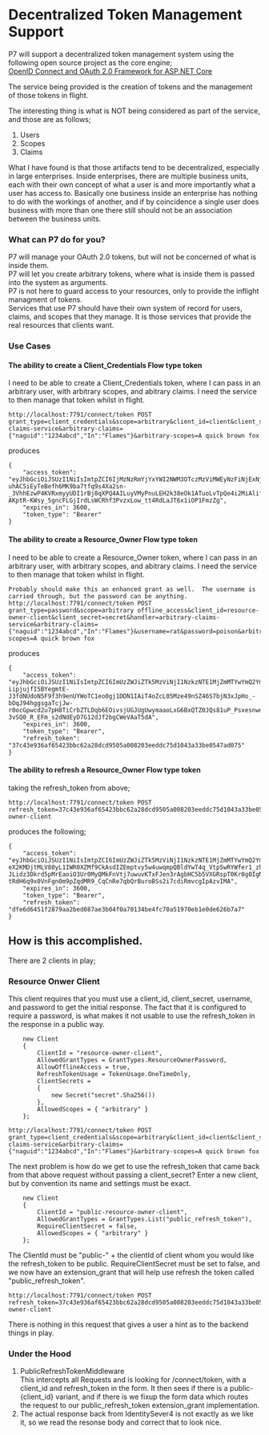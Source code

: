 # Decentralized Token Management Support

P7 will support a decentralized token management system using the following open source project as the core engine;  
[OpenID Connect and OAuth 2.0 Framework for ASP.NET Core](https://github.com/IdentityServer/IdentityServer4)  

The service being provided is the creation of tokens and the management of those tokens in flight.  

The interesting thing is what is NOT being considered as part of the service, and those are as follows;  
1. Users  
2. Scopes  
3. Claims  

What I have found is that those artifacts tend to be decentralized, especially in large enterprises.  Inside enterprises, there are multiple business units, each with their own concept of what a user is and more importantly what a user has access to.  Basically one business inside an enterprise has nothing to do with the workings of another, and if by coincidence a single user does business with more than one there still should not be an association between the business units.

### What can P7 do for you?  
P7 will manage your OAuth 2.0 tokens, but will not be concerned of what is inside them.   
P7 will let you create arbitrary tokens, where what is inside them is passed into the system as arguments.  
P7 is not here to guard access to your resources, only to provide the inflight managment of tokens.  
Services that use P7 should have their own system of record for users, claims, and scopes that they manage.  It is those services that provide the real resources that clients want.

### Use Cases

#### The ability to create a Client_Credentials Flow type token
I need to be able to create a Client_Credentials token, where I can pass in an arbitrary user, with arbitrary scopes, and abitrary claims.  I need the service to then manage that token whilst in flight.
```
http://localhost:7791/connect/token POST
grant_type=client_credentials&scope=arbitrary&client_id=client&client_secret=secret&handler=arbitrary-claims-service&arbitrary-claims={"naguid":"1234abcd","In":"Flames"}&arbitrary-scopes=A quick brown fox
```
produces
```
{
    "access_token": "eyJhbGciOiJSUzI1NiIsImtpZCI6IjMzNzRmYjYxYWI2NWM3OTczMzViMWEyNzFiNjExNjE2IiwidHlwIjoiSldUIn0.eyJuYmYiOjE0ODg1NTkzMTAsImV4cCI6MTQ4ODU2MjkxMCwiaXNzIjoiaHR0cDovL2xvY2FsaG9zdDo3NzkxIiwiYXVkIjpbImh0dHA6Ly9sb2NhbGhvc3Q6Nzc5MS9yZXNvdXJjZXMiLCJhcmJpdHJhcnkiXSwiY2xpZW50X2lkIjoiY2xpZW50IiwibmFndWlkIjoiMTIzNGFiY2QiLCJJbiI6IkZsYW1lcyIsInNjb3BlIjpbImFyYml0cmFyeSIsIkEiLCJxdWljayIsImJyb3duIiwiZm94Il19.C0C8qD1vO9hzbmLKqvjhQ5p4b-uhAC5iEyTeBefh6MK9ba7tfq9s4Xa2sn-_3VhhEzwP4KVRxmyyUDI1rBj8qXPQ4AILuyVMyPnuLEH2k38eOk1ATuoLvTpQe4i2MiAlifymvxW2nbJhjH35928U5khL_7Pp7sG4mGyRD4ldFe544z7DLChhaCfWo6eVEjZfP02DnOsrWTx5o40E_EF9T8U1SOixdIkkSsCofnroNGjBpYh4CS4Ja_8c8UZKznDQ5KSQuaskgrqLn5840dzboo0Cyv-AKptR-KWsy_5gncFLGjIrdLsWCRhf3PvzxLow_tt4RdLaJT6x1iOP1FmzZg",
    "expires_in": 3600,
    "token_type": "Bearer"
}
```
#### The ability to create a Resource_Owner Flow type token
I need to be able to create a Resource_Owner token, where I can pass in an arbitrary user, with arbitrary scopes, and abitrary claims.  I need the service to then manage that token whilst in flight.

``` 
Probably should make this an enhanced grant as well.  The username is carried through, but the password can be anything.
http://localhost:7791/connect/token POST
grant_type=password&scope=arbitrary offline_access&client_id=resource-owner-client&client_secret=secret&handler=arbitrary-claims-service&arbitrary-claims={"naguid":"1234abcd","In":"Flames"}&username=rat&password=poison&arbitrary-scopes=A quick brown fox
```
produces
```
{
    "access_token": "eyJhbGciOiJSUzI1NiIsImtpZCI6ImUzZWJiZTk5MzViNjI1NzkzNTE1MjZmMTYwYmQ2YmE2IiwidHlwIjoiSldUIn0.eyJuYmYiOjE0ODkxNzE3NjcsImV4cCI6MTQ4OTE3NTM2NywiaXNzIjoiaHR0cDovL2xvY2FsaG9zdDo3NzkxIiwiYXVkIjpbImh0dHA6Ly9sb2NhbGhvc3Q6Nzc5MS9yZXNvdXJjZXMiLCJhcmJpdHJhcnkiXSwiY2xpZW50X2lkIjoicmVzb3VyY2Utb3duZXItY2xpZW50Iiwic3ViIjoicmF0IiwiYXV0aF90aW1lIjoxNDg5MTcxNzY3LCJpZHAiOiJsb2NhbCIsIm5hZ3VpZCI6IjEyMzRhYmNkIiwiSW4iOiJGbGFtZXMiLCJzY29wZSI6WyJhcmJpdHJhcnkiLCJvZmZsaW5lX2FjY2VzcyIsIkEiLCJxdWljayIsImJyb3duIiwiZm94Il0sImFtciI6WyJwd2QiXX0.qqFwGOb36pxgcoxuxQ_91mU7a4nu_95krUu21AkdXBoeKFSyKVsvEV_vf3CHtpBV_0pxSocHZD-iipjujfI5BYegmtE-J3fdNUdoN5F9f3h9enUYWoTC1eo0gj1DDN1IAiT4oZcL05Mze49nSZ46S7bjN3xJpHo_-bOqJ94hggsgaTcjJw-r0ocGpwcd2u7pH8TiCrbZTLDqb6EOivsjUGJUgUwymaaoLxG6BxQTZ0JQs81uP_Psxesnwdolp6kj4PUc4OCx3FN8XOqAYQi2o_BHVsUvy_4Jq3teVxUrbWp2s-3vSQ0_R_EFm_s2dNdEyD7G12dJf2bgCWeVAaT5dA",
    "expires_in": 3600,
    "token_type": "Bearer",
    "refresh_token": "37c43e936af65423bbc62a28dcd9505a008203eeddc75d1043a33be0547ad075"
}
```
#### The ability to refresh a Resource_Owner Flow type token

taking the refresh_token from above;
```
http://localhost:7791/connect/token POST
refresh_token=37c43e936af65423bbc62a28dcd9505a008203eeddc75d1043a33be0547ad075&client_id=resource-owner-client
```
produces the following;
```
{
    "access_token": "eyJhbGciOiJSUzI1NiIsImtpZCI6ImUzZWJiZTk5MzViNjI1NzkzNTE1MjZmMTYwYmQ2YmE2IiwidHlwIjoiSldUIn0.eyJuYmYiOjE0ODkxNzE4NTUsImV4cCI6MTQ4OTE3NTQ1NSwiaXNzIjoiaHR0cDovL2xvY2FsaG9zdDo3NzkxIiwiYXVkIjpbImh0dHA6Ly9sb2NhbGhvc3Q6Nzc5MS9yZXNvdXJjZXMiLCJhcmJpdHJhcnkiXSwiY2xpZW50X2lkIjoicmVzb3VyY2Utb3duZXItY2xpZW50Iiwic3ViIjoicmF0IiwiYXV0aF90aW1lIjoxNDg5MTcxNzY3LCJpZHAiOiJsb2NhbCIsIm5hZ3VpZCI6IjEyMzRhYmNkIiwiSW4iOiJGbGFtZXMiLCJzY29wZSI6WyJhcmJpdHJhcnkiLCJvZmZsaW5lX2FjY2VzcyIsIkEiLCJxdWljayIsImJyb3duIiwiZm94Il0sImFtciI6WyJwd2QiXX0.UiL89PR35QiB-eX2KMDjtMLV80yL1IWR0XZMf9CkAsdIZEmptvy5w4uwqmpQBldYwT4q_Vtp5wRYWfer1_zhf3YCY5lQ21S-JLidz3Dkrd5pMrEaoiO3Ur0MyQMkFnVtj7uwuvKTxFJen3rAgbHC5b5VXGRspT0Kr0g0IgNh7EQWLdA_p6MAa5r4S9yXlkNHwz1rmTPBOB1a0zOZumMZYNZ5JmTI26dwGtUC0n5IlJB7NqD4O_4LZSlCOFJZwm2AqAJoCjylqKkOLvlv8YaQyL6-tRdH6q9x0VnFgn0m9pZqdMR9_CqCnRe7qbQrBuroBSs2i7cdiRmvcgIpAzvIMA",
    "expires_in": 3600,
    "token_type": "Bearer",
    "refresh_token": "dfe6d6451f2879aa2bed087ae3b04f0a70134be4fc70a51970eb1e0de626b7a7"
}
```

## How is this accomplished.

There are 2 clients in play;
### Resource Onwer Client
This client requires that you must use a client_id, client_secret, username, and password to get the initial response.
The fact that it is configured to require a password, is what makes it not usable to use the refresh_token in the response in a public way.
```
    new Client
    {
        ClientId = "resource-owner-client",
        AllowedGrantTypes = GrantTypes.ResourceOwnerPassword,
        AllowOfflineAccess = true,
        RefreshTokenUsage = TokenUsage.OneTimeOnly,
        ClientSecrets =
        {
            new Secret("secret".Sha256())
        },
        AllowedScopes = { "arbitrary" }
    };

```
```
http://localhost:7791/connect/token POST
grant_type=client_credentials&scope=arbitrary&client_id=client&client_secret=secret&handler=arbitrary-claims-service&arbitrary-claims={"naguid":"1234abcd","In":"Flames"}&arbitrary-scopes=A quick brown fox
```

The next problem is how do we get to use the refresh_token that came back from that above request without passing a client_secret?
Enter a new client, but by convention its name and settings must be exact.
```
    new Client
    {
        ClientId = "public-resource-owner-client",
        AllowedGrantTypes = GrantTypes.List("public_refresh_token"),
        RequireClientSecret = false,
        AllowedScopes = { "arbitrary" }
    };

```
The ClientId must be "public-" + the clientId of client whom you would like the refresh_token to be public.
RequireClientSecret must be set to false, and we now have an extension_grant that will help use refresh the token called "public_refresh_token".  
```
http://localhost:7791/connect/token POST
refresh_token=37c43e936af65423bbc62a28dcd9505a008203eeddc75d1043a33be0547ad075&client_id=resource-owner-client
```
There is nothing in this request that gives a user a hint as to the backend things in play.

### Under the Hood
1. PublicRefreshTokenMiddleware  
This intercepts all Requests and is looking for /connect/token, with a client_id and refresh_token in the form.   It then sees if there is a public-{client_id} variant, and if there is we fixup the form data which routes the request to our public_refresh_token extension_grant implementation.  
2. The actual response back from IdentitySever4 is not exactly as we like it, so we read the resonse body and correct that to look nice.
